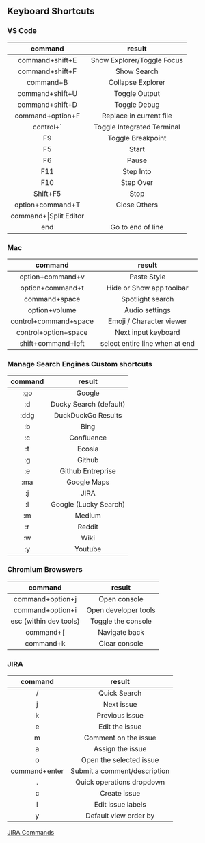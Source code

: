 ## Keyboard Shortcuts

### VS Code

| command | result |
|:---:|:---:|
|command+shift+E|Show Explorer/Toggle Focus|
|command+shift+F|Show Search|
|command+B|Collapse Explorer|
|command+shift+U|Toggle Output|
|command+shift+D|Toggle Debug|
|command+option+F|Replace in current file|
|control+`|Toggle Integrated Terminal|
|F9|Toggle Breakpoint|
|F5|Start|
|F6|Pause|
|F11|Step Into|
|F10|Step Over|
|Shift+F5|Stop|
|option+command+T|Close Others|
|command+\|Split Editor|
|end|Go to end of line|

### Mac

| command | result |
|:---:|:---:|
|option+command+v|Paste Style|
|option+command+t|Hide or Show app toolbar|
|command+space|Spotlight search|
|option+volume|Audio settings|
|control+command+space|Emoji / Character viewer|
|control+option+space|	Next input keyboard|
|shift+command+left|	select entire line when at end|

### Manage Search Engines Custom shortcuts

| command | result |
|:---:|:---:|
|:go|Google|
|:d|Ducky Search (default)|
|:ddg|DuckDuckGo Results|
|:b|Bing|
|:c|Confluence|
|:t|Ecosia|
|:g|Github|
|:e|Github Entreprise|
|:ma|Google Maps|
|:j|JIRA|
|:l|Google (Lucky Search)|
|:m|Medium|
|:r|Reddit|
|:w|Wiki|
|:y|Youtube|

### Chromium Browswers

| command | result |
|:---:|:---:|
|command+option+j|	Open console|
|command+option+i|	Open developer tools|
|esc (within dev tools)|	Toggle the console|
|command+[|	Navigate back|
|command+k|	Clear console|

### JIRA

| command | result |
|:---:|:---:|
|/|	Quick Search|
|j|	Next issue|
|k|	Previous issue|
|e|	Edit the issue|
|m|	Comment on the issue|
|a|	Assign the issue|
|o|	Open the selected issue|
|command+enter|	Submit a comment/description|
|.|	Quick operations dropdown|
|c|	Create issue|
|l|	Edit issue labels|
|y|	Default view order by|

[JIRA Commands](https://jira.atlassian.com/secure/ViewKeyboardShortcuts!default.jspa)

